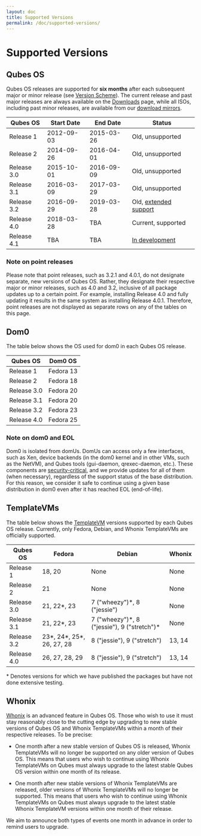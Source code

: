 ```yaml
---
layout: doc
title: Supported Versions
permalink: /doc/supported-versions/
---
```


Supported Versions
==================

Qubes OS
--------
Qubes OS releases are supported for **six months** after each subsequent major
or minor release (see [Version Scheme]). The current release and past major
releases are always available on the [Downloads] page, while all ISOs, including
past minor releases, are available from our [download mirrors].

| Qubes OS      | Start Date | End Date   | Status                  |
| ------------- | ---------- | ---------- | ----------------------- |
| Release 1     | 2012-09-03 | 2015-03-26 | Old, unsupported        |
| Release 2     | 2014-09-26 | 2016-04-01 | Old, unsupported        |
| Release 3.0   | 2015-10-01 | 2016-09-09 | Old, unsupported        |
| Release 3.1   | 2016-03-09 | 2017-03-29 | Old, unsupported        |
| Release 3.2   | 2016-09-29 | 2019-03-28 | Old, [extended support] |
| Release 4.0   | 2018-03-28 | TBA        | Current, supported      |
| Release 4.1   | TBA        | TBA        | [In development][4.1]   |

### Note on point releases ###

Please note that point releases, such as 3.2.1 and 4.0.1, do not designate
separate, new versions of Qubes OS. Rather, they designate their respective
major or minor releases, such as 4.0 and 3.2, inclusive of all package updates
up to a certain point. For example, installing Release 4.0 and fully updating it
results in the same system as installing Release 4.0.1. Therefore, point
releases are not displayed as separate rows on any of the tables on this page.

Dom0
----
The table below shows the OS used for dom0 in each Qubes OS release.

| Qubes OS      | Dom0 OS   |
| ------------- | --------- |
| Release 1     | Fedora 13 |
| Release 2     | Fedora 18 |
| Release 3.0   | Fedora 20 |
| Release 3.1   | Fedora 20 |
| Release 3.2   | Fedora 23 |
| Release 4.0   | Fedora 25 |

### Note on dom0 and EOL ###

Dom0 is isolated from domUs. DomUs can access only a few interfaces,
such as Xen, device backends (in the dom0 kernel and in other VMs, such as the
NetVM), and Qubes tools (gui-daemon, qrexec-daemon, etc.). These components are
[security-critical], and we provide updates for all of them (when necessary),
regardless of the support status of the base distribution. For this reason, we
consider it safe to continue using a given base distribution in dom0 even after
it has reached EOL (end-of-life).


TemplateVMs
-----------
The table below shows the [TemplateVM] versions supported by each Qubes OS
release. Currently, only Fedora, Debian, and Whonix TemplateVMs are officially supported.

| Qubes OS      | Fedora                       | Debian                                        | Whonix |
| ------------- | ---------------------------- | --------------------------------------------- | ------ |
| Release 1     | 18, 20                       | None                                          | None   |
| Release 2     | 21                           | None                                          | None   |
| Release 3.0   | 21, 22\*, 23                 | 7 ("wheezy")\*, 8 ("jessie")                  | None   |
| Release 3.1   | 21, 22\*, 23                 | 7 ("wheezy")\*, 8 ("jessie"), 9 ("stretch")\* | None   |
| Release 3.2   | 23\*, 24\*, 25\*, 26, 27, 28 | 8 ("jessie"), 9 ("stretch")                   | 13, 14 |
| Release 4.0   | 26, 27, 28, 29               | 8 ("jessie"), 9 ("stretch")                   | 13, 14 |

\* Denotes versions for which we have published the packages but have not done
extensive testing.


Whonix
------

[Whonix] is an advanced feature in Qubes OS.
Those who wish to use it must stay reasonably close to the cutting edge by upgrading to new stable versions of Qubes OS and Whonix TemplateVMs within a month of their respective releases.
To be precise:

 * One month after a new stable version of Qubes OS is released, Whonix TemplateVMs will no longer be supported on any older version of Qubes OS.
   This means that users who wish to continue using Whonix TemplateVMs on Qubes must always upgrade to the latest stable Qubes OS version within one month of its release.

 * One month after new stable versions of Whonix TemplateVMs are released, older versions of Whonix TemplateVMs will no longer be supported.
   This means that users who wish to continue using Whonix TemplateVMs on Qubes must always upgrade to the latest stable Whonix TemplateVM versions within one month of their release.

We aim to announce both types of events one month in advance in order to remind users to upgrade.


[Version Scheme]: /doc/version-scheme/
[Downloads]: /downloads/
[download mirrors]: /downloads/#mirrors
[security-critical]: /doc/security-critical-code/
[TemplateVM]: /doc/templates/
[extended support]: /news/2018/03/28/qubes-40/#the-past-and-the-future
[4.1]: https://github.com/QubesOS/qubes-issues/issues?utf8=%E2%9C%93&q=is%3Aissue+milestone%3A%22Release+4.1%22+
[Whonix]: /doc/whonix/


